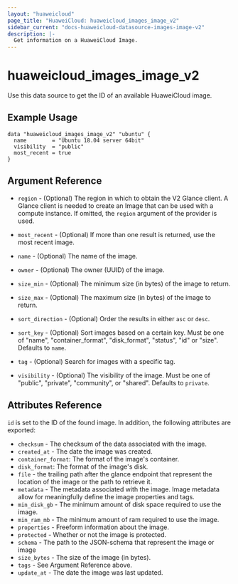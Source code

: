 ```yaml
---
layout: "huaweicloud"
page_title: "HuaweiCloud: huaweicloud_images_image_v2"
sidebar_current: "docs-huaweicloud-datasource-images-image-v2"
description: |-
  Get information on a HuaweiCloud Image.
---
```


# huaweicloud\_images\_image\_v2

Use this data source to get the ID of an available HuaweiCloud image.

## Example Usage

```hcl
data "huaweicloud_images_image_v2" "ubuntu" {
  name        = "Ubuntu 18.04 server 64bit"
  visibility  = "public"
  most_recent = true
}
```

## Argument Reference

* `region` - (Optional) The region in which to obtain the V2 Glance client.
    A Glance client is needed to create an Image that can be used with
    a compute instance. If omitted, the `region` argument of the provider
    is used.

* `most_recent` - (Optional) If more than one result is returned, use the most
  recent image.

* `name` - (Optional) The name of the image.

* `owner` - (Optional) The owner (UUID) of the image.

* `size_min` - (Optional) The minimum size (in bytes) of the image to return.

* `size_max` - (Optional) The maximum size (in bytes) of the image to return.

* `sort_direction` - (Optional) Order the results in either `asc` or `desc`.

* `sort_key` - (Optional) Sort images based on a certain key. Must be one of
   "name", "container_format", "disk_format", "status", "id" or "size".
   Defaults to `name`.

* `tag` - (Optional) Search for images with a specific tag.

* `visibility` - (Optional) The visibility of the image. Must be one of
   "public", "private", "community", or "shared". Defaults to `private`.


## Attributes Reference

`id` is set to the ID of the found image. In addition, the following attributes
are exported:

* `checksum` - The checksum of the data associated with the image.
* `created_at` - The date the image was created.
* `container_format`: The format of the image's container.
* `disk_format`: The format of the image's disk.
* `file` - the trailing path after the glance endpoint that represent the
   location of the image or the path to retrieve it.
* `metadata` - The metadata associated with the image.
   Image metadata allow for meaningfully define the image properties and tags.
* `min_disk_gb` - The minimum amount of disk space required to use the image.
* `min_ram_mb` - The minimum amount of ram required to use the image.
* `properties` - Freeform information about the image.
* `protected` - Whether or not the image is protected.
* `schema` - The path to the JSON-schema that represent
   the image or image
* `size_bytes` - The size of the image (in bytes).
* `tags` - See Argument Reference above.
* `update_at` - The date the image was last updated.
